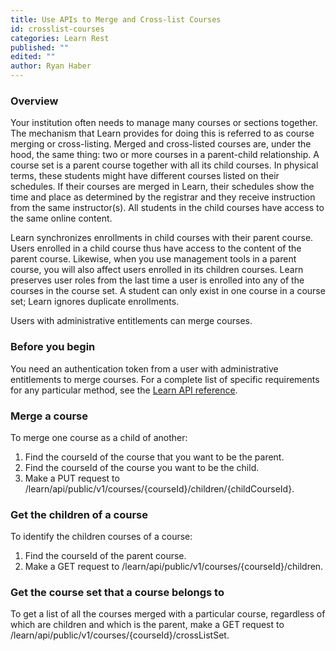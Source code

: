 ```yaml
---
title: Use APIs to Merge and Cross-list Courses
id: crosslist-courses
categories: Learn Rest
published: ""
edited: ""
author: Ryan Haber
---
```

<VersioningTracker frontMatter={frontMatter}/>

### Overview

Your institution often needs to manage many courses or sections together. The
mechanism that Learn provides for doing this is referred to as
course merging or cross-listing. Merged and cross-listed courses are, under
the hood, the same thing: two or more courses in a parent-child relationship.
A course set is a parent course together with all its child courses. In
physical terms, these students might have different courses listed on their
schedules. If their courses are merged in Learn, their schedules show the time
and place as determined by the registrar and they receive instruction from the
same instructor(s). All students in the child courses have access to the same
online content.

Learn synchronizes enrollments in child courses with their parent
course. Users enrolled in a child course thus have access to the content of
the parent course. Likewise, when you use management tools in a parent course,
you will also affect users enrolled in its children courses. Learn
preserves user roles from the last time a user is enrolled into any of the
courses in the course set. A student can only exist in one course in a course
set; Learn ignores duplicate enrollments.

Users with administrative entitlements can merge courses.

### Before you begin

You need an authentication token from a user with administrative entitlements
to merge courses. For a complete list of specific requirements for any
particular method, see the [Learn API
reference](https://developer.anthology.com/portal/displayApi/Learn).

### Merge a course

To merge one course as a child of another:

1. Find the courseId of the course that you want to be the parent.
2. Find the courseId of the course you want to be the child.
3. Make a PUT request to /learn/api/public/v1/courses/{courseId}/children/{childCourseId}.

### Get the children of a course

To identify the children courses of a course:

1. Find the courseId of the parent course.
2. Make a GET request to /learn/api/public/v1/courses/{courseId}/children.

### Get the course set that a course belongs to

To get a list of all the courses merged with a particular course, regardless
of which are children and which is the parent, make a GET request to
/learn/api/public/v1/courses/{courseId}/crossListSet.
<AuthorBox frontMatter={frontMatter}/>
